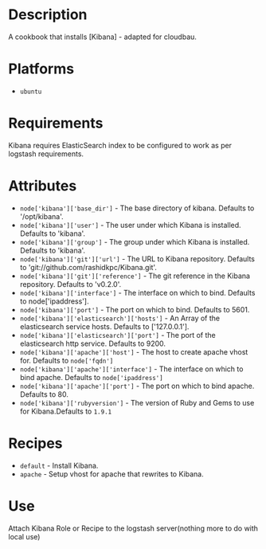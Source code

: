 Description
===========

A cookbook that installs [Kibana] - adapted for cloudbau.

Platforms
=========
- `ubuntu`

Requirements
============

Kibana requires ElasticSearch index to be configured to work as per logstash requirements.

Attributes
==========

* `node['kibana']['base_dir']` - The base directory of kibana. Defaults to '/opt/kibana'.
* `node['kibana']['user']` - The user under which Kibana is installed. Defaults to 'kibana'.
* `node['kibana']['group']` - The group under which Kibana is installed. Defaults to 'kibana'.
* `node['kibana']['git']['url']` - The URL to Kibana repository. Defaults to 'git://github.com/rashidkpc/Kibana.git'.
* `node['kibana']['git']['reference']` - The git reference in the Kibana repository. Defaults to 'v0.2.0'.
* `node['kibana']['interface']` - The interface on which to bind. Defaults to node['ipaddress'].
* `node['kibana']['port']` - The port on which to bind. Defaults to 5601.
* `node['kibana']['elasticsearch']['hosts']` - An Array of the elasticsearch service hosts. Defaults to ['127.0.0.1'].
* `node['kibana']['elasticsearch']['port']` - The port of the elasticsearch http service. Defaults to 9200.
* `node['kibana']['apache']['host']` - The host to create apache vhost for. Defaults to `node['fqdn']`
* `node['kibana']['apache']['interface']` - The interface on which to bind apache. Defaults to `node['ipaddress']`
* `node['kibana']['apache']['port']` - The port on which to bind apache. Defaults to 80.
* `node['kibana']['rubyversion']` - The version of Ruby and Gems to use for Kibana.Defaults to `1.9.1`


Recipes
=======

* `default` - Install Kibana.
* `apache` - Setup vhost for apache that rewrites to Kibana.

Use 
=======
Attach Kibana Role or Recipe to the logstash server(nothing more to do with local use)